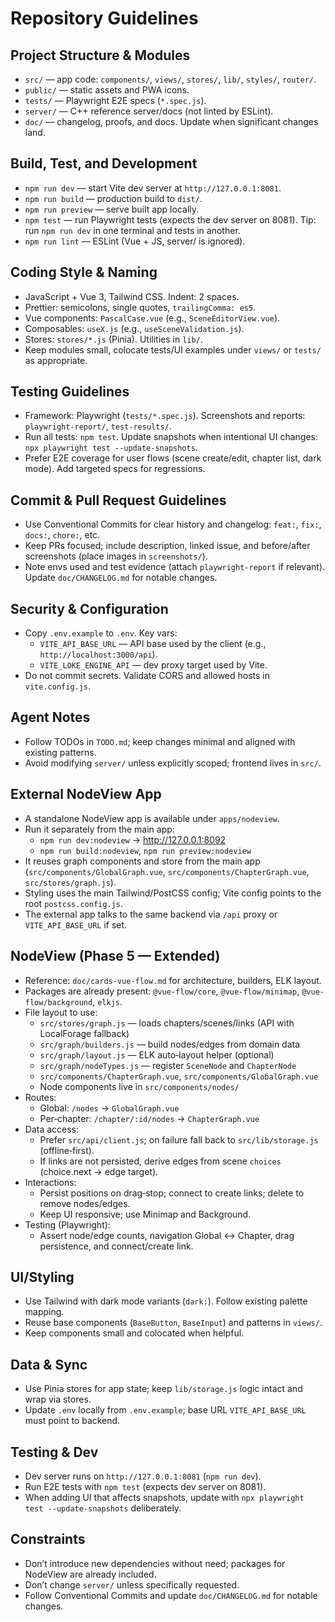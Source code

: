 # Repository Guidelines

## Project Structure & Modules
- `src/` — app code: `components/`, `views/`, `stores/`, `lib/`, `styles/`, `router/`.
- `public/` — static assets and PWA icons.
- `tests/` — Playwright E2E specs (`*.spec.js`).
- `server/` — C++ reference server/docs (not linted by ESLint).
- `doc/` — changelog, proofs, and docs. Update when significant changes land.

## Build, Test, and Development
- `npm run dev` — start Vite dev server at `http://127.0.0.1:8081`.
- `npm run build` — production build to `dist/`.
- `npm run preview` — serve built app locally.
- `npm test` — run Playwright tests (expects the dev server on 8081). Tip: run `npm run dev` in one terminal and tests in another.
- `npm run lint` — ESLint (Vue + JS, server/ is ignored).

## Coding Style & Naming
- JavaScript + Vue 3, Tailwind CSS. Indent: 2 spaces.
- Prettier: semicolons, single quotes, `trailingComma: es5`.
- Vue components: `PascalCase.vue` (e.g., `SceneEditorView.vue`).
- Composables: `useX.js` (e.g., `useSceneValidation.js`).
- Stores: `stores/*.js` (Pinia). Utilities in `lib/`.
- Keep modules small, colocate tests/UI examples under `views/` or `tests/` as appropriate.

## Testing Guidelines
- Framework: Playwright (`tests/*.spec.js`). Screenshots and reports: `playwright-report/`, `test-results/`.
- Run all tests: `npm test`. Update snapshots when intentional UI changes: `npx playwright test --update-snapshots`.
- Prefer E2E coverage for user flows (scene create/edit, chapter list, dark mode). Add targeted specs for regressions.

## Commit & Pull Request Guidelines
- Use Conventional Commits for clear history and changelog: `feat:`, `fix:`, `docs:`, `chore:`, etc.
- Keep PRs focused; include description, linked issue, and before/after screenshots (place images in `screenshots/`).
- Note envs used and test evidence (attach `playwright-report` if relevant). Update `doc/CHANGELOG.md` for notable changes.

## Security & Configuration
- Copy `.env.example` to `.env`. Key vars:
  - `VITE_API_BASE_URL` — API base used by the client (e.g., `http://localhost:3000/api`).
  - `VITE_LOKE_ENGINE_API` — dev proxy target used by Vite.
- Do not commit secrets. Validate CORS and allowed hosts in `vite.config.js`.

## Agent Notes
- Follow TODOs in `TODO.md`; keep changes minimal and aligned with existing patterns.
- Avoid modifying `server/` unless explicitly scoped; frontend lives in `src/`.

## External NodeView App
- A standalone NodeView app is available under `apps/nodeview`.
- Run it separately from the main app:
  - `npm run dev:nodeview` → http://127.0.0.1:8092
  - `npm run build:nodeview`, `npm run preview:nodeview`
- It reuses graph components and store from the main app (`src/components/GlobalGraph.vue`, `src/components/ChapterGraph.vue`, `src/stores/graph.js`).
- Styling uses the main Tailwind/PostCSS config; Vite config points to the root `postcss.config.js`.
- The external app talks to the same backend via `/api` proxy or `VITE_API_BASE_URL` if set.

## NodeView (Phase 5 — Extended)
- Reference: `doc/cards-vue-flow.md` for architecture, builders, ELK layout.
- Packages are already present: `@vue-flow/core`, `@vue-flow/minimap`, `@vue-flow/background`, `elkjs`.
- File layout to use:
  - `src/stores/graph.js` — loads chapters/scenes/links (API with LocalForage fallback)
  - `src/graph/builders.js` — build nodes/edges from domain data
  - `src/graph/layout.js` — ELK auto‑layout helper (optional)
  - `src/graph/nodeTypes.js` — register `SceneNode` and `ChapterNode`
  - `src/components/ChapterGraph.vue`, `src/components/GlobalGraph.vue`
  - Node components live in `src/components/nodes/`
- Routes:
  - Global: `/nodes` → `GlobalGraph.vue`
  - Per‑chapter: `/chapter/:id/nodes` → `ChapterGraph.vue`
- Data access:
  - Prefer `src/api/client.js`; on failure fall back to `src/lib/storage.js` (offline‑first).
  - If links are not persisted, derive edges from scene `choices` (choice.next → edge target).
- Interactions:
  - Persist positions on drag‑stop; connect to create links; delete to remove nodes/edges.
  - Keep UI responsive; use Minimap and Background.
- Testing (Playwright):
  - Assert node/edge counts, navigation Global ↔ Chapter, drag persistence, and connect/create link.

## UI/Styling
- Use Tailwind with dark mode variants (`dark:`). Follow existing palette mapping.
- Reuse base components (`BaseButton`, `BaseInput`) and patterns in `views/`.
- Keep components small and colocated when helpful.

## Data & Sync
- Use Pinia stores for app state; keep `lib/storage.js` logic intact and wrap via stores.
- Update `.env` locally from `.env.example`; base URL `VITE_API_BASE_URL` must point to backend.

## Testing & Dev
- Dev server runs on `http://127.0.0.1:8081` (`npm run dev`).
- Run E2E tests with `npm test` (expects dev server on 8081).
- When adding UI that affects snapshots, update with `npx playwright test --update-snapshots` deliberately.

## Constraints
- Don’t introduce new dependencies without need; packages for NodeView are already included.
- Don’t change `server/` unless specifically requested.
- Follow Conventional Commits and update `doc/CHANGELOG.md` for notable changes.
